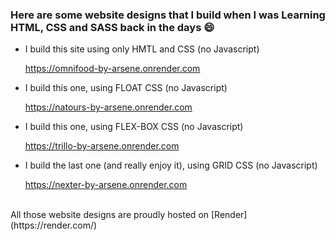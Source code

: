 ### Here are some website designs that I build when I was Learning HTML, CSS and SASS back in the days 😄

- I build this site using only HMTL and CSS (no Javascript)

  https://omnifood-by-arsene.onrender.com
 
 
- I build this one, using FLOAT CSS (no Javascript)
  
  https://natours-by-arsene.onrender.com
  
  
- I build this one, using FLEX-BOX CSS (no Javascript)

  https://trillo-by-arsene.onrender.com
  
  
- I build the last one (and really enjoy it), using GRID CSS (no Javascript)

  https://nexter-by-arsene.onrender.com
  
  
 <br>
 All those website designs are proudly hosted on [Render](https://render.com/)

